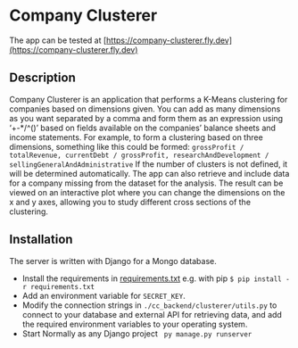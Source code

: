 # Company Clusterer
The app can be tested at [https://company-clusterer.fly.dev](https://company-clusterer.fly.dev)
## Description
Company Clusterer is an application that performs a K-Means clustering for companies based on dimensions given. You can add as many dimensions as you want separated by a comma and form them as an expression using ‘+-*/^()’ based on fields available on the companies’ balance sheets and income statements. For example, to form a clustering based on three dimensions, something like this could be formed:
`grossProfit / totalRevenue, currentDebt / grossProfit, researchAndDevelopment / sellingGeneralAndAdministrative`
If the number of clusters is not defined, it will be determined automatically. The app can also retrieve and include data for a company missing from the dataset for the analysis.
The result can be viewed on an interactive plot where you can change the dimensions on the x and y axes, allowing you to study different cross sections of the clustering.

## Installation
The server is written with Django for a Mongo database.
- Install the requirements in [requirements.txt](cc_backend/requirements.txt) e.g. with pip `$ pip install -r requirements.txt`
- Add an environment variable for `SECRET_KEY`.
- Modify the connection strings in `./cc_backend/clusterer/utils.py` to connect to your database and external API for retrieving data, and add the required environment variables to your operating system.
- Start Normally as any Django project ` py manage.py runserver`
